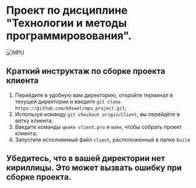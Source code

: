 # Проект по дисциплине "Технологии и методы программировования".
![MPU](https://sun9-63.userapi.com/impg/0jYhtK5zxK1Aqd7cYGzFRw568Z0QtIVyzzafQQ/FBofYU7PV0s.jpg?size=1156x230&quality=95&sign=ee3b68fc621f72472d670a7545082a48&type=album)

## Краткий инструктаж по сборке проекта клиента
1. Перейдите в удобную вам директорию, откройте терминал в текущей директории и введите ```git clone https://github.com/k0swel/mpu_project.git```;
2. Используя команду ```git checkout origin/Client```, вы перейдёте в ветку клиента;
3. Введите команды ```qmake client.pro``` и ```make```, чтобы собрать проект клиента;
4. Запустите исполняемый файл ```client```, расположенный в папке ```build```

## Убедитесь, что в вашей директории нет кириллицы. Это может вызвать ошибку при сборке проекта.
